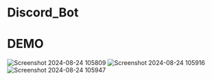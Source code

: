# Discord_Bot
# DEMO
![Screenshot 2024-08-24 105809](https://github.com/user-attachments/assets/cd9a4648-9b69-4568-b5bc-1c09fb7f92df)
![Screenshot 2024-08-24 105916](https://github.com/user-attachments/assets/823c8b48-e55b-4cd4-a813-23163e5da329)
![Screenshot 2024-08-24 105947](https://github.com/user-attachments/assets/06ec2267-5da4-4fe3-a45d-1a8bbce8484d)

